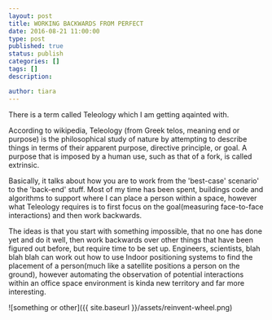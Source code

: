```yaml
---
layout: post
title: WORKING BACKWARDS FROM PERFECT
date: 2016-08-21 11:00:00
type: post
published: true
status: publish
categories: []
tags: []
description: 

author: tiara
---
```


There is a term called Teleology which I am getting aqainted with. 

According to wikipedia, Teleology (from Greek telos, meaning end or purpose) is the philosophical study of nature by attempting to describe things in terms of their apparent purpose, directive principle, or goal. A purpose that is imposed by a human use, such as that of a fork, is called extrinsic.

Basically, it talks about how you are to work from the 'best-case' scenario' to the 'back-end' stuff. Most of my time has been spent, buildings code and algorithms to support where I can place a person within a space, however what Teleology requires is to first focus on the goal(measuring face-to-face interactions) and then work backwards. 

The ideas is that you start with something impossible, that no one has done yet and do it well, then work backwards over other things that have been figured out before, but require time to be set up. Engineers, scientists, blah blah blah can work out how to use Indoor positioning systems to find the placement of a person(much like a satellite positions a person on the ground), however automating the observation of potential interactions within an office space environment is kinda new territory and far more interesting. 

![something or other]({{ site.baseurl }}/assets/reinvent-wheel.png)
